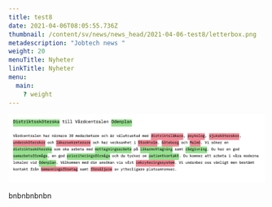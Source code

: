 ```yaml
---
title: test8
date: 2021-04-06T08:05:55.736Z
thumbnail: /content/sv/news/news_head/2021-04-06-test8/letterbox.png
metadescription: "Jobtech news "
weight: 20
menuTitle: Nyheter
linkTitle: Nyheter
menu:
  main:
    ? weight
---
```

![](/letterbox.png)

bnbnbnbnbn